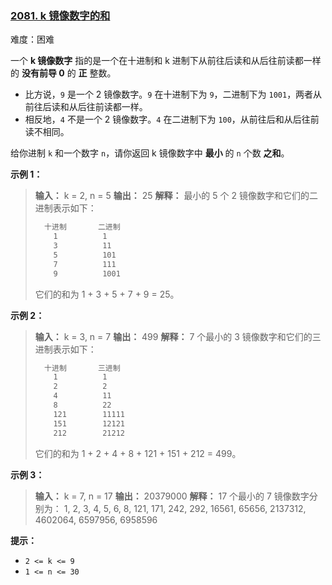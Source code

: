 ### [2081\. k 镜像数字的和](https://leetcode.cn/problems/sum-of-k-mirror-numbers/)

难度：困难

一个 **k 镜像数字** 指的是一个在十进制和 k 进制下从前往后读和从后往前读都一样的 **没有前导 0** 的 **正** 整数。

- 比方说，`9` 是一个 2 镜像数字。`9` 在十进制下为 `9`，二进制下为 `1001`，两者从前往后读和从后往前读都一样。
- 相反地，`4` 不是一个 2 镜像数字。`4` 在二进制下为 `100`，从前往后和从后往前读不相同。

给你进制 `k` 和一个数字 `n`，请你返回 k 镜像数字中 **最小** 的 `n` 个数 **之和**。

**示例 1：**

> **输入：** k = 2, n = 5
> **输出：** 25
> **解释：**
> 最小的 5 个 2 镜像数字和它们的二进制表示如下：
> ```txt
>   十进制       二进制
>     1          1
>     3          11
>     5          101
>     7          111
>     9          1001
> ```
> 它们的和为 1 + 3 + 5 + 7 + 9 = 25。

**示例 2：**

> **输入：** k = 3, n = 7
> **输出：** 499
> **解释：**
> 7 个最小的 3 镜像数字和它们的三进制表示如下：
> ```txt
>   十进制       三进制
>     1          1
>     2          2
>     4          11
>     8          22
>     121        11111
>     151        12121
>     212        21212
> ```
> 它们的和为 1 + 2 + 4 + 8 + 121 + 151 + 212 = 499。

**示例 3：**

> **输入：** k = 7, n = 17
> **输出：** 20379000
> **解释：** 17 个最小的 7 镜像数字分别为：
> 1, 2, 3, 4, 5, 6, 8, 121, 171, 242, 292, 16561, 65656, 2137312, 4602064, 6597956, 6958596

**提示：**

- `2 <= k <= 9`
- `1 <= n <= 30`
